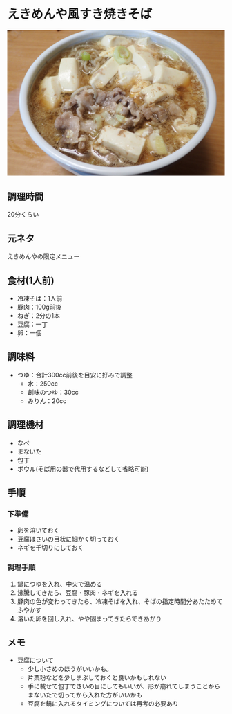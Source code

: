 # えきめんや風すき焼きそば

![調理写真](えきめんや風すき焼きそば.jpg)

## 調理時間

20分くらい

## 元ネタ

えきめんやの限定メニュー

## 食材(1人前)

* 冷凍そば：1人前
* 豚肉：100g前後
* ねぎ：2分の1本
* 豆腐：一丁
* 卵：一個

## 調味料

* つゆ：合計300cc前後を目安に好みで調整
  * 水：250cc
  * 創味のつゆ：30cc
  * みりん：20cc

## 調理機材

* なべ
* まないた
* 包丁
* ボウル(そば用の器で代用するなどして省略可能)

## 手順

### 下準備

* 卵を溶いておく
* 豆腐はさいの目状に細かく切っておく
* ネギを千切りにしておく

### 調理手順

1. 鍋につゆを入れ、中火で温める
1. 沸騰してきたら、豆腐・豚肉・ネギを入れる
1. 豚肉の色が変わってきたら、冷凍そばを入れ、そばの指定時間分あたためてふやかす
1. 溶いた卵を回し入れ、やや固まってきたらできあがり

## メモ

* 豆腐について
  * 少し小さめのほうがいいかも。
  * 片栗粉などを少しまぶしておくと良いかもしれない
  * 手に載せて包丁でさいの目にしてもいいが、形が崩れてしまうことからまないたで切ってから入れた方がいいかも
  * 豆腐を鍋に入れるタイミングについては再考の必要あり
